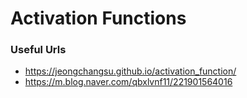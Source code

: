# Activation Functions

### Useful Urls
* https://jeongchangsu.github.io/activation_function/ 
* https://m.blog.naver.com/qbxlvnf11/221901564016

